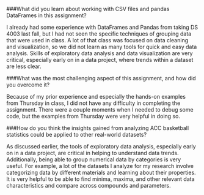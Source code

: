 ###What did you learn about working with CSV files and pandas DataFrames in this assignment?

I already had some experience with DataFrames and Pandas from taking DS 4003 last fall, but I had not seen the specific techniques of grouping data that were used in class. A lot of that class was focused on data cleaning and visualization, so we did not learn as many tools for quick and easy data analysis. Skills of exploratory data analysis and data visualization are very critical, especially early on in a data project, where trends within a dataset are less clear.

###What was the most challenging aspect of this assignment, and how did you overcome it?

Because of my prior experience and especially the hands-on examples from Thursday in class, I did not have any difficulty in completing the assignment. There were a couple moments when I needed to debug some code, but the examples from Thursday were very helpful in doing so.

###How do you think the insights gained from analyzing ACC basketball statistics could be applied to other real-world datasets?

As discussed earlier, the tools of exploratory data analysis, especially early on in a data project, are critical in helping to understand data trends. Additionally, being able to group numerical data by categories is very useful. For example, a lot of the datasets I analyze for my research involve categorizing data by different materials and learning about their properties. It is very helpful to be able to find minima, maxima, and other relevant data characteristics and compare across compounds and parameters. 
